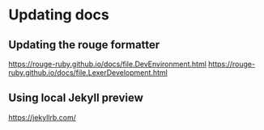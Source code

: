# Updating docs


## Updating the rouge formatter

https://rouge-ruby.github.io/docs/file.DevEnvironment.html
https://rouge-ruby.github.io/docs/file.LexerDevelopment.html


## Using local Jekyll preview

https://jekyllrb.com/
